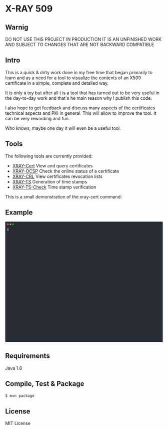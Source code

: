 X-RAY 509
===

## Warnig

DO NOT USE THIS PROJECT IN PRODUCTION 
IT IS AN UNFINISHED WORK AND SUBJECT 
TO CHANGES THAT ARE NOT BACKWARD COMPATIBLE

## Intro

This is a quick & dirty work done in my free time that began primarily 
to learn and as a need for a tool to visualize the contents of an 
X509 certificate in a simple, complete and detailed way.

It is only a toy but after all t is a tool that has turned out to be very 
useful in the day-to-day work and that's he main reason why I publish this code.

I also hope to get feedback and discuss many aspects of the certificates 
technical aspects and PKI in general. This will allow to improve the tool.
It can be very rewarding and fun.

Who knows, maybe one day it will even be a useful tool.

## Tools

The following tools are currently provided:
* [XRAY-Cert](doc/xray-cert.md)  View and query certificates
* [XRAY-OCSP](doc/xray-ocsp.md) Check the online status of a certificate
* [XRAY-CRL](doc/xray-crl.md) View certificates revocation lists
* [XRAY-TS](doc/xray-ts.md) Generation of time stamps
* [XRAY-TS-Check](doc/xray-ts-chk.md) Time stamp verification

This is a small demonstration of the xray-cert command:


## Example

![Example](./doc/term.svg)

## Requirements
Java 1.8

## Compile, Test & Package
    $ mvn package
				
## License
MIT License


